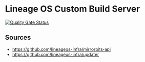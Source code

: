 # Lineage OS Custom Build Server

[![Quality Gate Status](https://sonarcloud.io/api/project_badges/measure?project=lucas-dclrcq_lineageos-ota-server&metric=alert_status)](https://sonarcloud.io/dashboard?id=lucas-dclrcq_lineageos-ota-server)

## Sources

- https://github.com/lineageos-infra/mirrorbits-api
- https://github.com/lineageos-infra/updater
